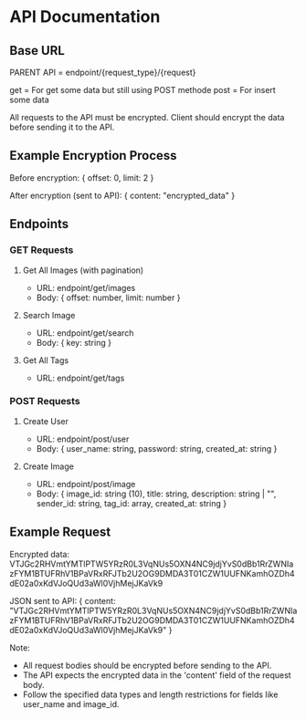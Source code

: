 # API Documentation

## Base URL
PARENT API = endpoint/{request_type}/{request}

get = For get some data but still using POST methode
post = For insert some data

All requests to the API must be encrypted. Client should encrypt the data before sending it to the API.

## Example Encryption Process
Before encryption:
{
    offset: 0,
    limit: 2
}

After encryption (sent to API):
{
    content: "encrypted_data"
}

## Endpoints

### GET Requests

1. Get All Images (with pagination)
   - URL: endpoint/get/images
   - Body: { offset: number, limit: number }

2. Search Image
   - URL: endpoint/get/search
   - Body: { key: string }

3. Get All Tags
   - URL: endpoint/get/tags

### POST Requests

1. Create User
   - URL: endpoint/post/user
   - Body: { user_name: string, password: string, created_at: string }

2. Create Image
   - URL: endpoint/post/image
   - Body: { image_id: string (10), title: string, description: string | "", sender_id: string, tag_id: array, created_at: string }

## Example Request

Encrypted data: 
VTJGc2RHVmtYMTlPTW5YRzR0L3VqNUs5OXN4NC9jdjYvS0dBb1RrZWNIazFYM1BTUFRhV1BPaVRxRFJTb2U2OG9DMDA3T01CZW1UUFNKamhOZDh4dE02a0xKdVJoQUd3aWl0VjhMejJKaVk9

JSON sent to API:
{
    content: "VTJGc2RHVmtYMTlPTW5YRzR0L3VqNUs5OXN4NC9jdjYvS0dBb1RrZWNIazFYM1BTUFRhV1BPaVRxRFJTb2U2OG9DMDA3T01CZW1UUFNKamhOZDh4dE02a0xKdVJoQUd3aWl0VjhMejJKaVk9"
}

Note:
- All request bodies should be encrypted before sending to the API.
- The API expects the encrypted data in the 'content' field of the request body.
- Follow the specified data types and length restrictions for fields like user_name and image_id.

